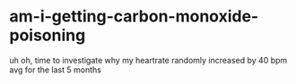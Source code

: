 # am-i-getting-carbon-monoxide-poisoning
uh oh, time to investigate why my heartrate randomly increased by 40 bpm avg for the last 5 months
